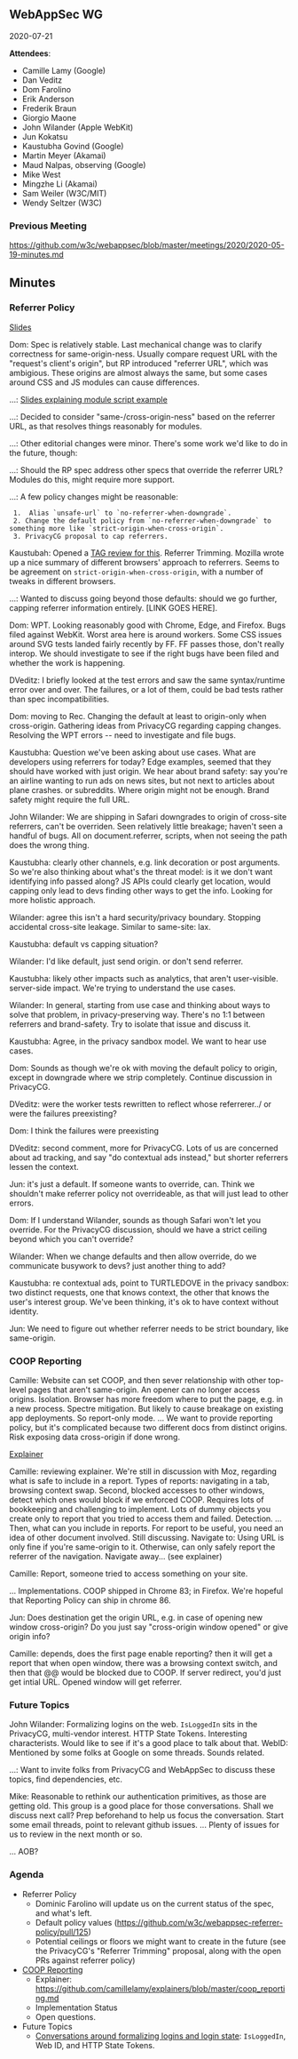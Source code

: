 ## WebAppSec WG

2020-07-21

**Attendees**:
* Camille Lamy (Google)
* Dan Veditz
* Dom Farolino
* Erik Anderson
* Frederik Braun
* Giorgio Maone
* John Wilander (Apple WebKit)
* Jun Kokatsu
* Kaustubha Govind (Google)
* Martin Meyer (Akamai)
* Maud Nalpas, observing (Google)
* Mike West
* Mingzhe Li (Akamai) 
* Sam Weiler (W3C/MIT)
* Wendy Seltzer (W3C)

### Previous Meeting

https://github.com/w3c/webappsec/blob/master/meetings/2020/2020-05-19-minutes.md

## Minutes

### Referrer Policy

[Slides](https://docs.google.com/presentation/d/1wwT30FR8dKztHTmOX0aK3FnRmf6IbQNjX2fPiIn03yw/edit)

Dom: Spec is relatively stable. Last mechanical change was to clarify correctness for same-origin-ness. Usually compare request URL with the "request's client's origin", but RP introduced "referrer URL", which was ambigious. These origins are almost always the same, but some cases around CSS and JS modules can cause differences.

...: [Slides explaining module script example](https://docs.google.com/presentation/d/1wwT30FR8dKztHTmOX0aK3FnRmf6IbQNjX2fPiIn03yw/edit#slide=id.p
)

...: Decided to consider "same-/cross-origin-ness" based on the referrer URL, as that resolves things reasonably for modules.

...: Other editorial changes were minor. There's some work we'd like to do in the future, though:

...: Should the RP spec address other specs that override the referrer URL? Modules do this, might require more support.

...: A few policy changes might be reasonable:
     
     1.  Alias `unsafe-url` to `no-referrer-when-downgrade`.
     2. Change the default policy from `no-referrer-when-downgrade` to something more like `strict-origin-when-cross-origin`. 
     3. PrivacyCG proposal to cap referrers.
     
Kaustubah: Opened a [TAG review for this](https://github.com/w3ctag/design-reviews/issues/538). Referrer Trimming. Mozilla wrote up a nice summary of different browsers' approach to referrers. Seems to be agreement on `strict-origin-when-cross-origin`, with a number of tweaks in different browsers.

...: Wanted to discuss going beyond those defaults: should we go further, capping referrer information entirely. [LINK GOES HERE].

Dom: WPT. Looking reasonably good with Chrome, Edge, and Firefox. Bugs filed against WebKit. Worst area here is around workers. Some CSS issues around SVG tests landed fairly recently by FF. FF passes those, don't really interop. We should investigate to see if the right bugs have been filed and whether the work is happening.

DVeditz: I briefly looked at the test errors and saw the same syntax/runtime error over and over. The failures, or a lot of them, could be bad tests rather than spec incompatibilities.

Dom: moving to Rec. Changing the default at least to origin-only when cross-origin. Gathering ideas from PrivacyCG regarding capping changes. Resolving the WPT errors -- need to investigate and file bugs. 

Kaustubha: Question we've been asking about use cases. What are developers using referrers for today? Edge examples, seemed that they should have worked with just origin. We hear about brand safety: say you're an airline wanting to run ads on news sites, but not next to articles about plane crashes. or subreddits. Where origin might not be enough. Brand safety might require the full URL. 

John Wilander: We are shipping in Safari downgrades to origin of cross-site referrers, can't be overriden. Seen relatively little breakage; haven't seen a handful of bugs. All on document.referrer, scripts, when not seeing the path does the wrong thing. 

Kaustubha: clearly other channels, e.g. link decoration or post arguments. So we're also thinking about what's the threat model: is it we don't want identifying info passed along? JS APIs could clearly get location, would capping only lead to devs finding other ways to get the info. Looking for more holistic approach. 

Wilander: agree this isn't a hard security/privacy boundary. Stopping accidental cross-site leakage. Similar to same-site: lax. 

Kaustubha: default vs capping situation?

Wilander: I'd like default, just send origin. or don't send referrer.

Kaustubha: likely other impacts such as analytics, that aren't user-visible. server-side impact. We're trying to understand the use cases. 

Wilander: In general, starting from use case and thinking about ways to solve that problem, in privacy-preserving way. There's no 1:1 between referrers and brand-safety. Try to isolate that issue and discuss it. 

Kaustubha: Agree, in the privacy sandbox model. We want to hear use cases. 

Dom: Sounds as though we're ok with moving the default policy to origin, except in downgrade where we strip completely. Continue discussion in PrivacyCG. 

DVeditz: were the worker tests rewritten to reflect whose referrerer../ or were the failures preexisting?

Dom: I think the failures were preexisting

DVeditz: second comment, more for PrivacyCG. Lots of us are concerned about ad tracking, and say "do contextual ads instead," but shorter referrers lessen the context. 

Jun: it's just a default. If someone wants to override, can. Think we shouldn't make referrer policy not overrideable, as that will just lead to other errors.

Dom: If I understand Wilander, sounds as though Safari won't let you override. For the PrivacyCG discussion, should we have a strict ceiling beyond which you can't override?

Wilander: When we change defaults and then allow override, do we communicate busywork to devs? just another thing to add? 

Kaustubha: re contextual ads, point to TURTLEDOVE in the privacy sandbox: two distinct requests, one that knows context, the other that knows the user's interest group. We've been thinking, it's ok to have context without identity. 

Jun: We need to figure out whether referrer needs to be strict boundary, like same-origin.

### COOP Reporting

Camille: Website can set COOP, and then sever relationship with other top-level pages that aren't same-origin. An opener can no longer access origins. Isolation. Browser has more freedom where to put the page, e.g. in a new process. Spectre mitigation. But likely to cause breakage on existing app deployments. So report-only mode. 
... We want to provide reporting policy, but it's complicated because two different docs from distinct origins. Risk exposing data cross-origin if done wrong. 

[Explainer](https://github.com/camillelamy/explainers/blob/master/coop_reporting.md)

Camille: reviewing explainer. We're still in discussion with Moz, regarding what is safe to include in a report. Types of reports: navigating in a tab, browsing context swap. Second, blocked accesses to other windows, detect which ones would block if we enforced COOP. Requires lots of bookkeeping and challenging to implement. Lots of dummy objects you create only to report that you tried to access them and failed. Detection. 
... Then, what can you include in reports. For report to be useful, you need an idea of other document involved. Still discussing. Navigate to: Using URL is only fine if you're same-origin to it. Otherwise, can only safely report the referrer of the navigation. Navigate away... (see explainer)

Camille: Report, someone tried to access something on your site. 

... Implementations. COOP shipped in Chrome 83; in Firefox. We're hopeful that Reporting Policy can ship in chrome 86. 

Jun: Does destination get the origin URL, e.g. in case of opening new window cross-origin? Do you just say "cross-origin window opened" or give origin info?

Camille: depends, does the first page enable reporting? then it will get a report that when open window, there was a browsing context switch, and then that @@ would be blocked due to COOP. If server redirect, you'd just get intial URL. Opened window will get referrer. 

### Future Topics

John Wilander: Formalizing logins on the web. `IsLoggedIn` sits in the PrivacyCG, multi-vendor interest. HTTP State Tokens. Interesting characterists. Would like to see if it's a good place to talk about that. WebID: Mentioned by some folks at Google on some threads. Sounds related.

...: Want to invite folks from PrivacyCG and WebAppSec to discuss these topics, find dependencies, etc. 

Mike: Reasonable to rethink our authentication primitives, as those are getting old. This group is a good place for those conversations. Shall we discuss next call? Prep beforehand to help us focus the conversation. Start some email threads, point to relevant github issues. 
... Plenty of issues for us to review in the next month or so. 

... AOB? 

### Agenda

* Referrer Policy
  * Dominic Farolino will update us on the current status of the spec, and what's left.
  * Default policy values (https://github.com/w3c/webappsec-referrer-policy/pull/125)
  * Potential ceilings or floors we might want to create in the future (see the PrivacyCG's "Referrer Trimming" proposal, along with the open PRs against referrer policy)
* [COOP Reporting](https://github.com/camillelamy/explainers/blob/master/coop_reporting.md)
  * Explainer: https://github.com/camillelamy/explainers/blob/master/coop_reporting.md
  * Implementation Status
  * Open questions.
* Future Topics
  * [Conversations around formalizing logins and login state](https://github.com/privacycg/proposals/issues/6#issuecomment-654501839): `IsLoggedIn`, Web ID, and HTTP State Tokens.

